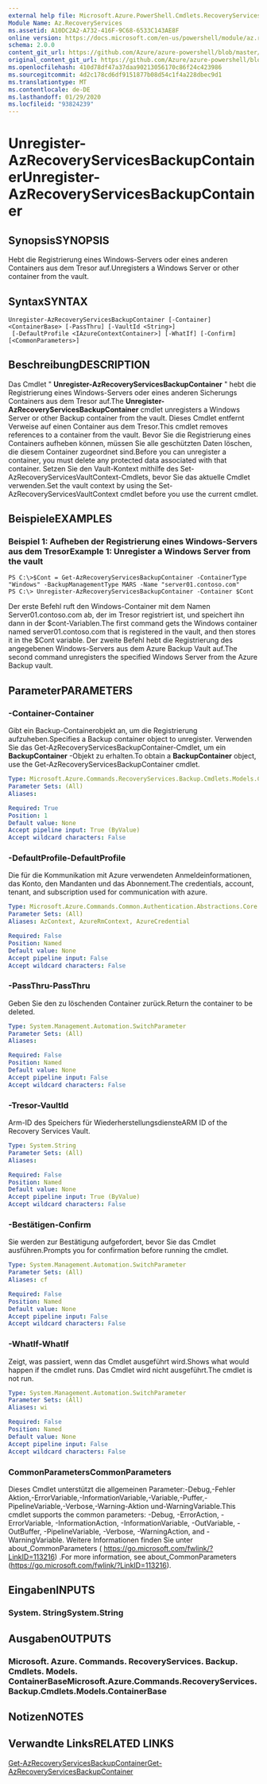 ```yaml
---
external help file: Microsoft.Azure.PowerShell.Cmdlets.RecoveryServices.Backup.dll-Help.xml
Module Name: Az.RecoveryServices
ms.assetid: A10DC2A2-A732-416F-9C68-6533C143AE8F
online version: https://docs.microsoft.com/en-us/powershell/module/az.recoveryservices/unregister-azrecoveryservicesbackupcontainer
schema: 2.0.0
content_git_url: https://github.com/Azure/azure-powershell/blob/master/src/RecoveryServices/RecoveryServices/help/Unregister-AzRecoveryServicesBackupContainer.md
original_content_git_url: https://github.com/Azure/azure-powershell/blob/master/src/RecoveryServices/RecoveryServices/help/Unregister-AzRecoveryServicesBackupContainer.md
ms.openlocfilehash: 410d78df47a37daa90213056170c86f24c423986
ms.sourcegitcommit: 4d2c178cd6df9151877b08d54c1f4a228dbec9d1
ms.translationtype: MT
ms.contentlocale: de-DE
ms.lasthandoff: 01/29/2020
ms.locfileid: "93824239"
---
```

# <span data-ttu-id="5fbdc-101">Unregister-AzRecoveryServicesBackupContainer</span><span class="sxs-lookup"><span data-stu-id="5fbdc-101">Unregister-AzRecoveryServicesBackupContainer</span></span>

## <span data-ttu-id="5fbdc-102">Synopsis</span><span class="sxs-lookup"><span data-stu-id="5fbdc-102">SYNOPSIS</span></span>
<span data-ttu-id="5fbdc-103">Hebt die Registrierung eines Windows-Servers oder eines anderen Containers aus dem Tresor auf.</span><span class="sxs-lookup"><span data-stu-id="5fbdc-103">Unregisters a Windows Server or other container from the vault.</span></span>

## <span data-ttu-id="5fbdc-104">Syntax</span><span class="sxs-lookup"><span data-stu-id="5fbdc-104">SYNTAX</span></span>

```
Unregister-AzRecoveryServicesBackupContainer [-Container] <ContainerBase> [-PassThru] [-VaultId <String>]
 [-DefaultProfile <IAzureContextContainer>] [-WhatIf] [-Confirm] [<CommonParameters>]
```

## <span data-ttu-id="5fbdc-105">Beschreibung</span><span class="sxs-lookup"><span data-stu-id="5fbdc-105">DESCRIPTION</span></span>
<span data-ttu-id="5fbdc-106">Das Cmdlet " **Unregister-AzRecoveryServicesBackupContainer** " hebt die Registrierung eines Windows-Servers oder eines anderen Sicherungs Containers aus dem Tresor auf.</span><span class="sxs-lookup"><span data-stu-id="5fbdc-106">The **Unregister-AzRecoveryServicesBackupContainer** cmdlet unregisters a Windows Server or other Backup container from the vault.</span></span>
<span data-ttu-id="5fbdc-107">Dieses Cmdlet entfernt Verweise auf einen Container aus dem Tresor.</span><span class="sxs-lookup"><span data-stu-id="5fbdc-107">This cmdlet removes references to a container from the vault.</span></span>
<span data-ttu-id="5fbdc-108">Bevor Sie die Registrierung eines Containers aufheben können, müssen Sie alle geschützten Daten löschen, die diesem Container zugeordnet sind.</span><span class="sxs-lookup"><span data-stu-id="5fbdc-108">Before you can unregister a container, you must delete any protected data associated with that container.</span></span>
<span data-ttu-id="5fbdc-109">Setzen Sie den Vault-Kontext mithilfe des Set-AzRecoveryServicesVaultContext-Cmdlets, bevor Sie das aktuelle Cmdlet verwenden.</span><span class="sxs-lookup"><span data-stu-id="5fbdc-109">Set the vault context by using the Set-AzRecoveryServicesVaultContext cmdlet before you use the current cmdlet.</span></span>

## <span data-ttu-id="5fbdc-110">Beispiele</span><span class="sxs-lookup"><span data-stu-id="5fbdc-110">EXAMPLES</span></span>

### <span data-ttu-id="5fbdc-111">Beispiel 1: Aufheben der Registrierung eines Windows-Servers aus dem Tresor</span><span class="sxs-lookup"><span data-stu-id="5fbdc-111">Example 1: Unregister a Windows Server from the vault</span></span>
```
PS C:\>$Cont = Get-AzRecoveryServicesBackupContainer -ContainerType "Windows" -BackupManagementType MARS -Name "server01.contoso.com"
PS C:\> Unregister-AzRecoveryServicesBackupContainer -Container $Cont
```

<span data-ttu-id="5fbdc-112">Der erste Befehl ruft den Windows-Container mit dem Namen Server01.contoso.com ab, der im Tresor registriert ist, und speichert ihn dann in der $cont-Variablen.</span><span class="sxs-lookup"><span data-stu-id="5fbdc-112">The first command gets the Windows container named server01.contoso.com that is registered in the vault, and then stores it in the $Cont variable.</span></span>
<span data-ttu-id="5fbdc-113">Der zweite Befehl hebt die Registrierung des angegebenen Windows-Servers aus dem Azure Backup Vault auf.</span><span class="sxs-lookup"><span data-stu-id="5fbdc-113">The second command unregisters the specified Windows Server from the Azure Backup vault.</span></span>

## <span data-ttu-id="5fbdc-114">Parameter</span><span class="sxs-lookup"><span data-stu-id="5fbdc-114">PARAMETERS</span></span>

### <span data-ttu-id="5fbdc-115">-Container</span><span class="sxs-lookup"><span data-stu-id="5fbdc-115">-Container</span></span>
<span data-ttu-id="5fbdc-116">Gibt ein Backup-Containerobjekt an, um die Registrierung aufzuheben.</span><span class="sxs-lookup"><span data-stu-id="5fbdc-116">Specifies a Backup container object to unregister.</span></span>
<span data-ttu-id="5fbdc-117">Verwenden Sie das Get-AzRecoveryServicesBackupContainer-Cmdlet, um ein **BackupContainer** -Objekt zu erhalten.</span><span class="sxs-lookup"><span data-stu-id="5fbdc-117">To obtain a **BackupContainer** object, use the Get-AzRecoveryServicesBackupContainer cmdlet.</span></span>

```yaml
Type: Microsoft.Azure.Commands.RecoveryServices.Backup.Cmdlets.Models.ContainerBase
Parameter Sets: (All)
Aliases:

Required: True
Position: 1
Default value: None
Accept pipeline input: True (ByValue)
Accept wildcard characters: False
```

### <span data-ttu-id="5fbdc-118">-DefaultProfile</span><span class="sxs-lookup"><span data-stu-id="5fbdc-118">-DefaultProfile</span></span>
<span data-ttu-id="5fbdc-119">Die für die Kommunikation mit Azure verwendeten Anmeldeinformationen, das Konto, den Mandanten und das Abonnement.</span><span class="sxs-lookup"><span data-stu-id="5fbdc-119">The credentials, account, tenant, and subscription used for communication with azure.</span></span>

```yaml
Type: Microsoft.Azure.Commands.Common.Authentication.Abstractions.Core.IAzureContextContainer
Parameter Sets: (All)
Aliases: AzContext, AzureRmContext, AzureCredential

Required: False
Position: Named
Default value: None
Accept pipeline input: False
Accept wildcard characters: False
```

### <span data-ttu-id="5fbdc-120">-PassThru</span><span class="sxs-lookup"><span data-stu-id="5fbdc-120">-PassThru</span></span>
<span data-ttu-id="5fbdc-121">Geben Sie den zu löschenden Container zurück.</span><span class="sxs-lookup"><span data-stu-id="5fbdc-121">Return the container to be deleted.</span></span>

```yaml
Type: System.Management.Automation.SwitchParameter
Parameter Sets: (All)
Aliases:

Required: False
Position: Named
Default value: None
Accept pipeline input: False
Accept wildcard characters: False
```

### <span data-ttu-id="5fbdc-122">-Tresor</span><span class="sxs-lookup"><span data-stu-id="5fbdc-122">-VaultId</span></span>
<span data-ttu-id="5fbdc-123">Arm-ID des Speichers für Wiederherstellungsdienste</span><span class="sxs-lookup"><span data-stu-id="5fbdc-123">ARM ID of the Recovery Services Vault.</span></span>

```yaml
Type: System.String
Parameter Sets: (All)
Aliases:

Required: False
Position: Named
Default value: None
Accept pipeline input: True (ByValue)
Accept wildcard characters: False
```

### <span data-ttu-id="5fbdc-124">-Bestätigen</span><span class="sxs-lookup"><span data-stu-id="5fbdc-124">-Confirm</span></span>
<span data-ttu-id="5fbdc-125">Sie werden zur Bestätigung aufgefordert, bevor Sie das Cmdlet ausführen.</span><span class="sxs-lookup"><span data-stu-id="5fbdc-125">Prompts you for confirmation before running the cmdlet.</span></span>

```yaml
Type: System.Management.Automation.SwitchParameter
Parameter Sets: (All)
Aliases: cf

Required: False
Position: Named
Default value: None
Accept pipeline input: False
Accept wildcard characters: False
```

### <span data-ttu-id="5fbdc-126">-WhatIf</span><span class="sxs-lookup"><span data-stu-id="5fbdc-126">-WhatIf</span></span>
<span data-ttu-id="5fbdc-127">Zeigt, was passiert, wenn das Cmdlet ausgeführt wird.</span><span class="sxs-lookup"><span data-stu-id="5fbdc-127">Shows what would happen if the cmdlet runs.</span></span> <span data-ttu-id="5fbdc-128">Das Cmdlet wird nicht ausgeführt.</span><span class="sxs-lookup"><span data-stu-id="5fbdc-128">The cmdlet is not run.</span></span>

```yaml
Type: System.Management.Automation.SwitchParameter
Parameter Sets: (All)
Aliases: wi

Required: False
Position: Named
Default value: None
Accept pipeline input: False
Accept wildcard characters: False
```

### <span data-ttu-id="5fbdc-129">CommonParameters</span><span class="sxs-lookup"><span data-stu-id="5fbdc-129">CommonParameters</span></span>
<span data-ttu-id="5fbdc-130">Dieses Cmdlet unterstützt die allgemeinen Parameter:-Debug,-Fehler Aktion,-ErrorVariable,-InformationVariable,-Variable,-Puffer,-PipelineVariable,-Verbose,-Warning-Aktion und-WarningVariable.</span><span class="sxs-lookup"><span data-stu-id="5fbdc-130">This cmdlet supports the common parameters: -Debug, -ErrorAction, -ErrorVariable, -InformationAction, -InformationVariable, -OutVariable, -OutBuffer, -PipelineVariable, -Verbose, -WarningAction, and -WarningVariable.</span></span> <span data-ttu-id="5fbdc-131">Weitere Informationen finden Sie unter about_CommonParameters ( https://go.microsoft.com/fwlink/?LinkID=113216) .</span><span class="sxs-lookup"><span data-stu-id="5fbdc-131">For more information, see about_CommonParameters (https://go.microsoft.com/fwlink/?LinkID=113216).</span></span>

## <span data-ttu-id="5fbdc-132">Eingaben</span><span class="sxs-lookup"><span data-stu-id="5fbdc-132">INPUTS</span></span>

### <span data-ttu-id="5fbdc-133">System. String</span><span class="sxs-lookup"><span data-stu-id="5fbdc-133">System.String</span></span>

## <span data-ttu-id="5fbdc-134">Ausgaben</span><span class="sxs-lookup"><span data-stu-id="5fbdc-134">OUTPUTS</span></span>

### <span data-ttu-id="5fbdc-135">Microsoft. Azure. Commands. RecoveryServices. Backup. Cmdlets. Models. ContainerBase</span><span class="sxs-lookup"><span data-stu-id="5fbdc-135">Microsoft.Azure.Commands.RecoveryServices.Backup.Cmdlets.Models.ContainerBase</span></span>

## <span data-ttu-id="5fbdc-136">Notizen</span><span class="sxs-lookup"><span data-stu-id="5fbdc-136">NOTES</span></span>

## <span data-ttu-id="5fbdc-137">Verwandte Links</span><span class="sxs-lookup"><span data-stu-id="5fbdc-137">RELATED LINKS</span></span>

[<span data-ttu-id="5fbdc-138">Get-AzRecoveryServicesBackupContainer</span><span class="sxs-lookup"><span data-stu-id="5fbdc-138">Get-AzRecoveryServicesBackupContainer</span></span>](./Get-AzRecoveryServicesBackupContainer.md)


